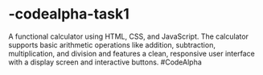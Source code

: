 # -codealpha-task1
A functional calculator using HTML, CSS, and JavaScript. The calculator supports basic arithmetic operations like addition, subtraction, multiplication, and division and features a clean, responsive user interface with a display screen and interactive buttons.
#CodeAlpha 
